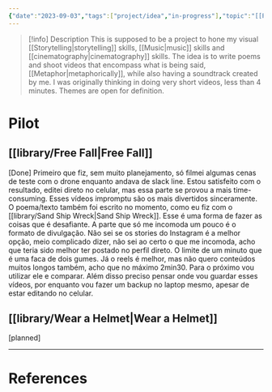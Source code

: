 ```yaml
---
{"date":"2023-09-03","tags":["project/idea","in-progress"],"topic":"[[Poetry]]","publish":true,"description":"Creative experiment in weaving words, sound, and visuals into a single, evocative experience.","PassFrontmatter":true}
---
```


>[!info] Description
> This is supposed to be a project to hone my visual [[Storytelling\|storytelling]] skills, [[Music\|music]] skills and [[cinematography\|cinematography]] skills. The idea is to write poems and shoot videos that encompass what is being said, [[Metaphor\|metaphorically]], while also having a soundtrack created by me. I was originally thinking in doing very short videos, less than 4 minutes. Themes are open for definition.
# Pilot
## [[library/Free Fall\|Free Fall]]
[Done]
Primeiro que fiz, sem muito planejamento, só filmei algumas cenas de teste com o drone enquanto andava de slack line. Estou satisfeito com o resultado, editei direto no celular, mas essa parte se provou a mais time-consuming. Esses vídeos impromptu são os mais divertidos sinceramente. O poema/texto também foi escrito no momento, como eu fiz com o [[library/Sand Ship Wreck\|Sand Ship Wreck]]. Esse é uma forma de fazer as coisas que é desafiante. A parte que só me incomoda um pouco é o formato de divulgação. Não sei se os stories do Instagram é a melhor opção, meio complicado dizer, não sei ao certo o que me incomoda, acho que teria sido melhor ter postado no perfil direto. O limite de um minuto que é uma faca de dois gumes. Já o reels é melhor, mas não quero conteúdos muitos longos também, acho que no máximo 2min30. Para o próximo vou utilizar ele e comparar. Além disso preciso pensar onde vou guardar esses vídeos, por enquanto vou fazer um backup no laptop mesmo, apesar de estar editando no celular.
## [[library/Wear a Helmet\|Wear a Helmet]] 
[planned]

---
# References
>
